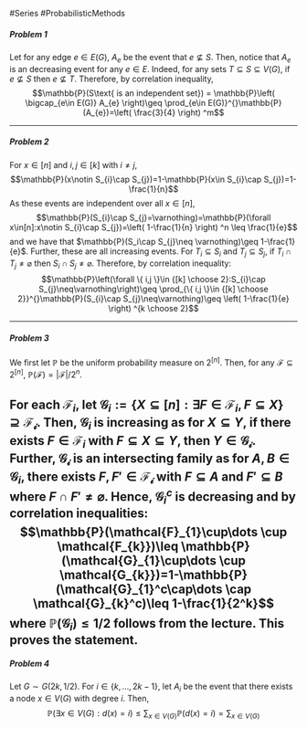 #Series #ProbabilisticMethods 

##### Problem 1

Let for any edge $e\in E(G)$, $A_{e}$ be the event that $e\nsubseteq S$. Then, notice that $A_{e}$ is an decreasing event for any $e\in E$. Indeed, for any sets $T\subseteq S\subseteq V(G)$, if $e \nsubseteq S$ then $e \nsubseteq T$. Therefore, by correlation inequality, $$\mathbb{P}(S\text{ is an independent set}) = \mathbb{P}\left( \bigcap_{e\in E(G)} A_{e} \right)\geq \prod_{e\in E(G)}^{}\mathbb{P}(A_{e})=\left( \frac{3}{4} \right) ^m$$

---
##### Problem 2
For $x\in[n]$ and $i,j\in[k]$ with $i\neq j$, $$\mathbb{P}(x\notin S_{i}\cap S_{j})=1-\mathbb{P}(x\in S_{i}\cap S_{j})=1-\frac{1}{n}$$As these events are independent over all $x\in [n]$, $$\mathbb{P}(S_{i}\cap S_{j}=\varnothing)=\mathbb{P}(\forall x\in[n]:x\notin S_{i}\cap S_{j})=\left( 1-\frac{1}{n} \right) ^n \leq \frac{1}{e}$$and we have that $\mathbb{P}(S_i\cap S_{j}\neq \varnothing)\geq 1-\frac{1}{e}$. Further, these are all increasing events. For $T_{i}\subseteq S_{i}$ and $T_{j}\subseteq S_{j}$, if $T_{i}\cap T_{j}\neq\varnothing$ then $S_{i}\cap S_{j}\neq\varnothing$. Therefore, by correlation inequality: $$\mathbb{P}\left(\forall \{ i,j \}\in {[k] \choose 2}:S_{i}\cap S_{j}\neq\varnothing\right)\geq \prod_{\{ i,j \}\in {[k] \choose 2}}^{}\mathbb{P}(S_{i}\cap S_{j}\neq\varnothing)\geq \left( 1-\frac{1}{e} \right) ^{k \choose 2}$$

---
##### Problem 3
We first let $\mathbb{P}$ be the uniform probability measure on $2^{[n]}$. Then, for any $\mathcal{F}\subseteq 2^{[n]}$, $\mathbb{P}(\mathcal{F})=\left| \mathcal{F} \right| / 2^n$. 

For each $\mathcal{F}_{i}$, let $\mathcal{G}_{i}:=\{ X\subseteq[n]:  \exists F\in \mathcal{F}_{i},F\subseteq X\}\supseteq \mathcal{F_{i}}$. Then, $\mathcal{G}_{i}$ is increasing as for $X\subseteq Y$, if there exists $F\in \mathcal{F}_{i}$ with $F\subseteq X\subseteq Y$, then $Y\in \mathcal{G_{i}}$. Further, $\mathcal{G_{i}}$ is an intersecting family as for $A,B\in \mathcal{G}_{i}$, there exists $F,F'\in\mathcal{F_{i}}$ with $F\subseteq A$ and $F'\subseteq B$ where $F\cap F'\neq \varnothing$. Hence, $\mathcal{G}_{i}^c$ is decreasing and by correlation inequalities: 
$$\mathbb{P}(\mathcal{F}_{1}\cup\dots \cup \mathcal{F_{k}})\leq \mathbb{P}(\mathcal{G}_{1}\cup\dots \cup \mathcal{G_{k}})=1-\mathbb{P}(\mathcal{G}_{1}^c\cap\dots \cap \mathcal{G}_{k}^c)\leq 1-\frac{1}{2^k}$$where $\mathbb{P}(\mathcal{G}_{i})\leq 1/2$ follows from the lecture. This proves the statement.
---
##### Problem 4
Let $G\sim G(2k, 1 / 2)$. For $i\in\{ k,\dots,2k-1 \}$, let $A_{i}$ be the event that there exists a node $x\in V(G)$ with degree $i$. Then, $$\mathbb{P}(\exists x\in V(G):d(x)=i)\leq \sum_{x\in V(G)}\mathbb{P}(d(x)=i)=\sum_{x\in V(G)}{}$$
